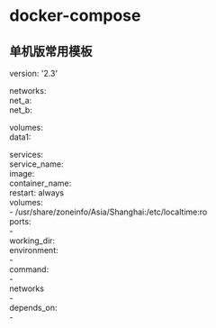# docker-compose
## 单机版常用模板
version: '2.3'

networks:  
  net_a:  
  net_b:  

volumes:  
  data1:  

services:  
  service_name:  
    image:   
    container_name:   
    restart: always  
    volumes:  
      - /usr/share/zoneinfo/Asia/Shanghai:/etc/localtime:ro  
    ports:  
      -   
    working_dir:   
    environment:  
      -  
    command:  
      -  
    networks   
      -  
    depends_on:  
      -   
